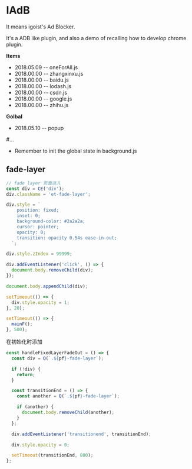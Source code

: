 # IAdB

It means igoist's Ad Blocker.

It's a ADB like plugin, and also a demo of recalling how to develop chrome plugin.

**Items**

- 2018.05.09 -- oneForAll.js
- 2018.00.00 -- zhangxinxu.js
- 2018.00.00 -- baidu.js
- 2018.00.00 -- lodash.js
- 2018.00.00 -- csdn.js
- 2018.00.00 -- google.js
- 2018.00.00 -- zhihu.js

**Golbal**

- 2018.05.10 -- popup

#...

- Remember to init the global state in background.js

## fade-layer

```js
// fade layer 页面淡入
const div = CE('div');
div.className = 'et-fade-layer';

div.style = `
    position: fixed;
    inset: 0;
    background-color: #2a2a2a;
    cursor: pointer;
    opacity: 0;
    transition: opacity 0.54s ease-in-out;
  `;

div.style.zIndex = 99999;

div.addEventListener('click', () => {
  document.body.removeChild(div);
});

document.body.appendChild(div);

setTimeout(() => {
  div.style.opacity = 1;
}, 20);

setTimeout(() => {
  mainF();
}, 500);
```

在初始化时添加

```js
const handleFixedLayerFadeOut = () => {
  const div = Q(`.${pf}-fade-layer`);

  if (!div) {
    return;
  }

  const transitionEnd = () => {
    const another = Q(`.${pf}-fade-layer`);

    if (another) {
      document.body.removeChild(another);
    }
  };

  div.addEventListener('transitionend', transitionEnd);

  div.style.opacity = 0;

  setTimeout(transitionEnd, 800);
};
```
